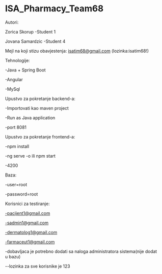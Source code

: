# ISA_Pharmacy_Team68
Autori:

Zorica Skorup -Student 1

Jovana Samardzic -Student 4

Mejl na koji stizu obavjestenja: isatim68@gmail.com (lozinka:isatim68!)

Tehnologije:

-Java + Spring Boot 

-Angular 

-MySql

Upustvo za pokretanje backend-a:

-Importovati kao maven project 

-Run as Java application

-port 8081


Upustvo za pokretanje frontend-a:

-npm install

-ng serve -o ili npm start

-4200


Baza:

-user=root

-password=root


Korisnici za testiranje:

-pacijent1@gmail.com

-sadmin1@gmail.com

-dermatolog1@gmail.com

-farmaceut1@gmail.com

-dobavljaca je potrebno dodati sa naloga administratora sistema(nije dodat u bazu)

--lozinka za sve korisnike je 123

